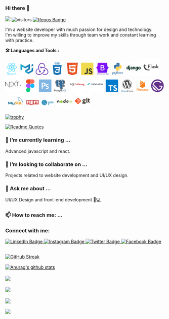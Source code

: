 ### Hi there 👋
  ![](https://komarev.com/ghpvc/?username=your-github-username&color=blueviolet&style=plastic)
  ![visitors](https://visitor-badge.laobi.icu/badge?page_id=faozziyyah.faozziyyah")
  [![Repos Badge](https://badges.pufler.dev/repos/faozziyyah)](https://badges.pufler.dev)

  I'm a website developer with much passion for design and technology. <br>
  I'm willing to improve my skills through team work and constant learning with practice.
  
  **:hammer_and_wrench: Languages and Tools :**  

<div>
  <img src="https://github.com/devicons/devicon/blob/master/icons/react/react-original-wordmark.svg" title="React" alt="React" width="40" height="40"/>&nbsp;
  <img src="https://github.com/devicons/devicon/blob/master/icons/materialui/materialui-original.svg" title="Material UI" alt="Material UI" width="40" height="40"/>&nbsp;
  <img src="https://github.com/devicons/devicon/blob/master/icons/redux/redux-original.svg" title="Redux" alt="Redux " width="40" height="40"/>&nbsp;
  <img src="https://github.com/devicons/devicon/blob/master/icons/css3/css3-plain-wordmark.svg"  title="CSS3" alt="CSS" width="40" height="40"/>&nbsp;
  <img src="https://github.com/devicons/devicon/blob/master/icons/html5/html5-original.svg" title="HTML5" alt="HTML" width="40" height="40"/>&nbsp;
  <img src="https://github.com/devicons/devicon/blob/master/icons/javascript/javascript-original.svg" title="JavaScript" alt="JavaScript" width="40" height="40"/>&nbsp; 
  <img src="https://github.com/devicons/devicon/blob/master/icons/bootstrap/bootstrap-original-wordmark.svg" title="Bootstrap" alt="bootstrap" width="40" height="40" />&nbsp;
  <img src="https://github.com/devicons/devicon/blob/master/icons/python/python-original-wordmark.svg" title="Python" alt="python" width="40" height="40" />&nbsp;
  <img src="https://github.com/devicons/devicon/blob/master/icons/django/django-plain-wordmark.svg" title="Django" alt="django" width="45" height="45" />&nbsp;
  <img src="https://github.com/devicons/devicon/blob/master/icons/flask/flask-original-wordmark.svg" title="Flask" alt="flask" width="50" height="50" />&nbsp;
  <img src="https://github.com/devicons/devicon/blob/master/icons/nextjs/nextjs-original-wordmark.svg" title="Next" alt="next" width="50" height="50" />&nbsp;
  <img src="https://github.com/devicons/devicon/blob/master/icons/figma/figma-original.svg" title="Figma" alt="figma" width="40" height="40" />&nbsp;
  <img src="https://github.com/devicons/devicon/blob/master/icons/photoshop/photoshop-plain.svg" title="Photoshop" alt="photo" width="40" height="40" />&nbsp;
  <img src="https://github.com/devicons/devicon/blob/master/icons/postgresql/postgresql-original-wordmark.svg" title="Postgres" alt="sql" width="40" height="40" />&nbsp;
  <img src="https://github.com/devicons/devicon/blob/master/icons/sqlalchemy/sqlalchemy-original-wordmark.svg" title="Alchemy" alt="sql" width="50" height="50" />&nbsp;
  <img src="https://github.com/devicons/devicon/blob/master/icons/tailwindcss/tailwindcss-original-wordmark.svg" title="Tailwind" alt="tailwind" width="50" height="50" />&nbsp;
  <img src="https://github.com/devicons/devicon/blob/master/icons/typescript/typescript-original.svg" title="typescript" alt="type" width="40" height="40" />&nbsp;
  <img src="https://github.com/devicons/devicon/blob/master/icons/wordpress/wordpress-original.svg" title="word" alt="press" width="40" height="40" />&nbsp;
  <img src="https://github.com/devicons/devicon/blob/master/icons/firebase/firebase-plain-wordmark.svg" title="Firebase" alt="Firebase" width="40" height="40"/>&nbsp;
  <img src="https://github.com/devicons/devicon/blob/master/icons/gatsby/gatsby-original.svg" title="Gatsby"  alt="Gatsby" width="40" height="40"/>&nbsp;
  <img src="https://github.com/devicons/devicon/blob/master/icons/mysql/mysql-original-wordmark.svg" title="MySQL"  alt="MySQL" width="50" height="50"/>&nbsp;
  <img src="https://github.com/devicons/devicon/blob/master/icons/npm/npm-original-wordmark.svg" title="npm" alt="npm" width="40" height="40" />&nbsp;
  <img src="https://github.com/devicons/devicon/blob/master/icons/yarn/yarn-original-wordmark.svg" title="Yarn" alt="yarn" width="40" height="40" />&nbsp;
  <img src="https://github.com/devicons/devicon/blob/master/icons/nodejs/nodejs-original-wordmark.svg" title="NodeJS" alt="NodeJS" width="50" height="50"/>&nbsp;
  <img src="https://github.com/devicons/devicon/blob/master/icons/git/git-original-wordmark.svg" title="Git" **alt="Git" width="50" height="50"/>
</div>

[![trophy](https://github-profile-trophy.vercel.app/?username=faozziyyah&theme=monokai&row=2&column=4&margin-w=15&margin-h=15)](https://github.com/ryo-ma/github-profile-trophy)

[![Readme Quotes](https://quotes-github-readme.vercel.app/api?type=horizontal)](https://github.com/piyushsuthar/github-readme-quotes)

### 🌱 I’m currently learning ...
  Advanced javascript and react.
 
### 👯 I’m looking to collaborate on ...
  Projects related to website development and UI/UX design.


### 💬 Ask me about ...
  UI/UX Design and front-end development 📱💻

### 📫 How to reach me: ...
  
  <h3 align="left">Connect with me:</h3>

<div id="badges">
  <a href="https://www.linkedin.com/in/faasamomowunmi-daud">
    <img src="https://img.shields.io/badge/LinkedIn-blue?style=for-the-badge&logo=linkedin&logoColor=white" alt="LinkedIn Badge"/>
  </a>
  <a href="https://www.instagram.com/muslimahdev/">
    <img src="https://img.shields.io/badge/-Instagram-red?style=for-the-badge&logo=instagram&logoColor=white" alt="Instagram Badge"/>
  </a>
  <a href="https://twitter.com/muslimahdev?s=08">
    <img src="https://img.shields.io/badge/Twitter-blue?style=for-the-badge&logo=twitter&logoColor=white" alt="Twitter Badge"/>
  </a>
  <a href="https://mobile.facebook.com/yemi.tunde.3386">
    <img src="https://img.shields.io/badge/-Facebook-blueviolet?style=for-the-badge&logo=facebook&logoColor=white" alt="Facebook Badge"/>
  </a>
</div> <br />

[![GitHub Streak](http://github-readme-streak-stats.herokuapp.com?user=faozziyyah&theme=monokai)](https://git.io/streak-stats)

  <a href="https://github.com/anuraghazra/github-readme-stats">
  <img align="center" src="https://github-readme-stats.vercel.app/api?username=faozziyyah&show_icons=true&include_all_commits=true&theme=gruvbox" alt="Anurag's github stats" />
</a> <br> <br>
<a href="https://github.com/anuraghazra/github-readme-stats">
  <!-- Change the `github-readme-stats.anuraghazra1.vercel.app` to `github-readme-stats.vercel.app`  -->
  <img align="center" src="https://github-readme-stats.vercel.app/api/top-langs/?username=faozziyyah&layout=compact&theme=material-palenight&border_color=61dafb&title_color=61dafb&text_color=ffffff&icon_color=61dafb&bg_color=20232a" />
</a> <br> <br>

<a href="https://github.com/anuraghazra/github-readme-stats">
  <!-- Change the `github-readme-stats.anuraghazra1.vercel.app` to `github-readme-stats.vercel.app`  -->
  <img align="center" src="https://github-readme-stats.vercel.app/api/pin/?username=faozziyyah&repo=faozziyyah&theme=gruvbox" />
</a>    <br> <br>
<a href="https://github.com/anuraghazra/anuraghazra.github.io">
  <!-- Change the `github-readme-stats.anuraghazra1.vercel.app` to `github-readme-stats.vercel.app`  -->
  <img align="center" src="https://github-readme-stats.vercel.app/api/pin/?username=faozziyyah&repo=faozziyyah.github.io&theme=material-palenight&border_color=61dafb&title_color=61dafb&text_color=ffffff&icon_color=61dafb&bg_color=20232a" />
</a> <br> <br>
<img src="https://activity-graph.herokuapp.com/graph?username=faozziyyah&theme=react-dark&bg_color=20232a&border_color=61dafb&title_color=61dafb&text_color=ffffff&icon_color=61dafb&bg_color=20232a" width="60%"/>





<!--
**faozziyyah/faozziyyah** is a ✨ _special_ ✨ repository because its `README.md` (this file) appears on your GitHub profile.

Here are some ideas to get you started:

- 🔭 I’m currently working on ...
- 🌱 I’m currently learning ...
- 👯 I’m looking to collaborate on ...
- 🤔 I’m looking for help with ...
- 💬 Ask me about ...
- 📫 How to reach me: ...
- 😄 Pronouns: ...
- ⚡ Fun fact: ...
-->

 
